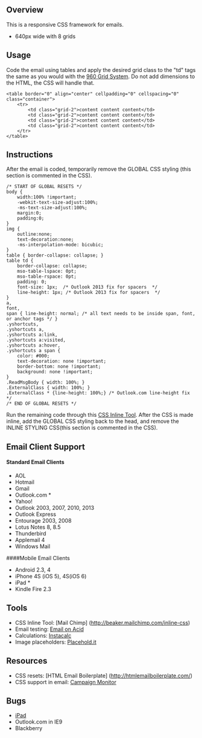 ## Overview 
This is a responsive CSS framework for emails. 

* 640px wide with 8 grids


## Usage 
Code the email using tables and apply the desired grid class to the "td" tags the same as you would with the [960 Grid System](http://960.gs/). Do not add dimensions to the HTML, the CSS will handle that.

	<table border="0" align="center" cellpadding="0" cellspacing="0" class="container">
        <tr>
            <td class="grid-2">content content content</td>
            <td class="grid-2">content content content</td>
            <td class="grid-2">content content content</td>
            <td class="grid-2">content content content</td>
        </tr>
	</table>

## Instructions 

After the email is coded, temporarily remove the GLOBAL CSS styling (this section is commented in the CSS). 

    /* START OF GLOBAL RESETS */ 
    body {
        width:100% !important;
        -webkit-text-size-adjust:100%;
        -ms-text-size-adjust:100%;
        margin:0;
        padding:0;
    }
    img {
        outline:none;
        text-decoration:none;
        -ms-interpolation-mode: bicubic;
    }
    table { border-collapse: collapse; }
    table td {
        border-collapse: collapse;
        mso-table-lspace: 0pt;
        mso-table-rspace: 0pt;
        padding: 0;
        font-size: 1px;  /* Outlook 2013 fix for spacers  */
        line-height: 1px; /* Outlook 2013 fix for spacers  */
    }
    a,
    font,
    span { line-height: normal; /* all text needs to be inside span, font, or anchor tags */ }
    .yshortcuts,
    .yshortcuts a,
    .yshortcuts a:link,
    .yshortcuts a:visited,
    .yshortcuts a:hover,
    .yshortcuts a span {
        color: #000;
        text-decoration: none !important;
        border-bottom: none !important;
        background: none !important;
    }
    .ReadMsgBody { width: 100%; }
    .ExternalClass { width: 100%; }
    .ExternalClass * {line-height: 100%;} /* Outlook.com line-height fix */
    /* END OF GLOBAL RESETS */

Run the remaining code through this [CSS Inline Tool](http://beaker.mailchimp.com/inline-css). After the CSS is made inline, add the GLOBAL CSS styling back to the head, and remove the INLINE STYLING CSS(this section is commented in the CSS).

## Email Client Support 	

#### Standard Email Clients
* AOL
* Hotmail
* Gmail
* Outlook.com *
* Yahoo!
* Outlook 2003, 2007, 2010, 2013
* Outlook Express
* Entourage 2003, 2008
* Lotus Notes 8, 8.5
* Thunderbird
* Applemail 4
* Windows Mail

####Mobile Email Clients
* Android 2.3, 4
* iPhone 4S (iOS 5), 4S(iOS 6)
* iPad *
* Kindle Fire 2.3

## Tools 

* CSS Inline Tool: [Mail Chimp] (http://beaker.mailchimp.com/inline-css)
* Email testing: [Email on Acid](http://www.emailonacid.com/)
* Calculations: [Instacalc](http://instacalc.com/9710)
* Image placeholders: [Placehold.it](http://placehold.it)


## Resources 

* CSS resets: [HTML Email Boilerplate] (http://htmlemailboilerplate.com/)
* CSS support in email: [Campaign Monitor](http://www.campaignmonitor.com/css/)

## Bugs 

* [iPad](http://www.campaignmonitor.com/blog/post/3585/iphone-fail-the-trouble-with-table-borders-and-html-email)
* Outlook.com in IE9
* Blackberry
